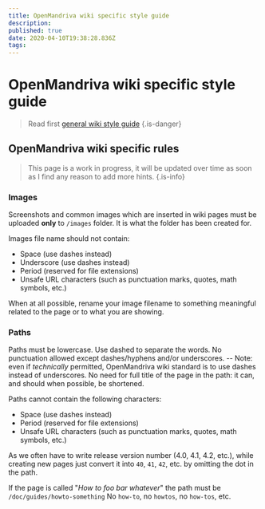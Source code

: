 ```yaml
---
title: OpenMandriva wiki specific style guide
description: 
published: true
date: 2020-04-10T19:38:28.836Z
tags: 
---
```


# OpenMandriva wiki specific style guide
> Read first [general wiki style guide](/en/doc/wiki-style-guide)
{.is-danger}

## OpenMandriva wiki specific rules

> This page is a work in progress, it will be updated over time as soon as I find any reason to add more hints.
{.is-info}


### Images
Screenshots and common images which are inserted in wiki pages must be uploaded **only** to `/images` folder.
It is what the folder has been created for.

Images file name should not contain:
- Space (use dashes instead)
- Underscore (use dashes instead)
- Period (reserved for file extensions)
- Unsafe URL characters (such as punctuation marks, quotes, math symbols, etc.)

When at all possible, rename your image filename to something meaningful related to the page or to what you are showing.

### Paths
Paths  must be lowercase. Use dashed to separate the words.
No punctuation allowed except dashes/hyphens and/or underscores.
-- Note: even if *technically* permitted, OpenMandriva wiki standard is to use dashes instead of underscores.
No need for full title of the page in the path: it can, and should when possible, be shortened.

Paths cannot contain the following characters:
- Space (use dashes instead)
- Period (reserved for file extensions)
- Unsafe URL characters (such as punctuation marks, quotes, math symbols, etc.)

As we often have to write release version number (4.0, 4.1, 4.2, etc.), while creating new pages just convert it into `40`, `41`, `42`, etc. by omitting the dot in the path.

If the page is called "*How to foo bar whatever*" the path must be `/doc/guides/howto-something`
No `how-to`, no `howtos`, no `how-tos`, etc.
  

  


